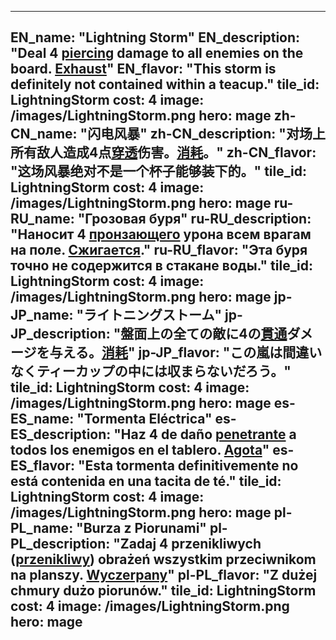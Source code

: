 ---

EN_name: "Lightning Storm"
EN_description: "Deal 4 <u>piercing</u> damage to all enemies on the board.  <u>Exhaust</u>"
EN_flavor: "This storm is definitely not contained within a teacup."
tile_id: LightningStorm
cost: 4
image: /images/LightningStorm.png
hero: mage
zh-CN_name: "闪电风暴"
zh-CN_description: "对场上所有敌人造成4点<u>穿透</u>伤害。<u>消耗</u>。"
zh-CN_flavor: "这场风暴绝对不是一个杯子能够装下的。"
tile_id: LightningStorm
cost: 4
image: /images/LightningStorm.png
hero: mage
ru-RU_name: "Грозовая буря"
ru-RU_description: "Наносит 4 <u>пронзающего</u> урона всем врагам на поле. <u>Сжигается</u>."
ru-RU_flavor: "Эта буря точно не содержится в стакане воды."
tile_id: LightningStorm
cost: 4
image: /images/LightningStorm.png
hero: mage
jp-JP_name: "ライトニングストーム"
jp-JP_description: "盤面上の全ての敵に4の<u>貫通</u>ダメージを与える。<u>消耗</u>"
jp-JP_flavor: "この嵐は間違いなくティーカップの中には収まらないだろう。"
tile_id: LightningStorm
cost: 4
image: /images/LightningStorm.png
hero: mage
es-ES_name: "Tormenta Eléctrica"
es-ES_description: "Haz 4 de daño <u>penetrante</u> a todos los enemigos en el tablero. <u>Agota</u>"
es-ES_flavor: "Esta tormenta definitivemente no está contenida en una tacita de té."
tile_id: LightningStorm
cost: 4
image: /images/LightningStorm.png
hero: mage
pl-PL_name: "Burza z Piorunami"
pl-PL_description: "Zadaj 4 przenikliwych (<u>przenikliwy</u>) obrażeń wszystkim przeciwnikom na planszy. <u>Wyczerpany</u>"
pl-PL_flavor: "Z dużej chmury dużo piorunów."
tile_id: LightningStorm
cost: 4
image: /images/LightningStorm.png
hero: mage
---